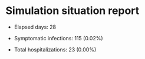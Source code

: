 # Simulation situation report

* Elapsed days: 28

* Symptomatic infections: 115 (0.02%)

* Total hospitalizations: 23 (0.00%)

